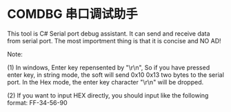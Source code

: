 COMDBG 串口调试助手
======

This tool is C# Serial port debug assistant. It can send and receive data from serial port. The most importment thing is that it is concise and NO AD!

Note:

(1) In windows, Enter key repensented by "\r\n", So if you have pressed enter key, in string mode, the soft will send 0x10 0x13 two bytes to the serial port. In the Hex mode, the enter key character "\r\n" will be dropped. 

(2) If you want to input HEX directly, you should input like the following format:
     FF-34-56-90
